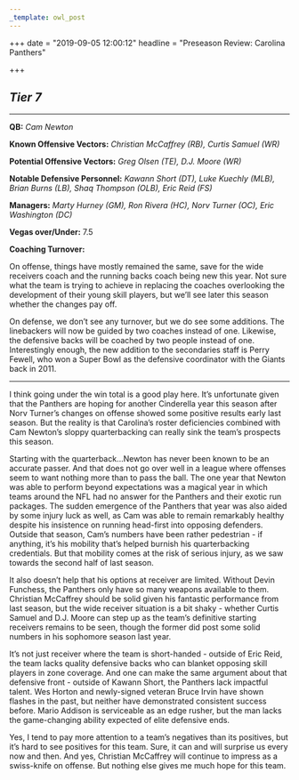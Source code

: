 ```yaml
---
_template: owl_post
---
```


+++
date = "2019-09-05 12:00:12"
headline = "Preseason Review: Carolina Panthers"

+++
## **_Tier 7_**

***

**QB:** _Cam Newton_

**Known Offensive Vectors:** _Christian McCaffrey (RB), Curtis Samuel (WR)_

**Potential Offensive Vectors:** _Greg Olsen (TE), D.J. Moore (WR)_

**Notable Defensive Personnel:** _Kawann Short (DT), Luke Kuechly (MLB), Brian Burns (LB), Shaq Thompson (OLB), Eric Reid (FS)_

**Managers:** _Marty Hurney (GM), Ron Rivera (HC), Norv Turner (OC), Eric Washington (DC)_

**Vegas over/Under:** 7.5

**Coaching Turnover:**

On offense, things have mostly remained the same, save for the wide receivers coach and the running backs coach being new this year. Not sure what the team is trying to achieve in replacing the coaches overlooking the development of their young skill players, but we’ll see later this season whether the changes pay off.

On defense, we don’t see any turnover, but we do see some additions. The linebackers will now be guided by two coaches instead of one. Likewise, the defensive backs will be coached by two people instead of one. Interestingly enough, the new addition to the secondaries staff is Perry Fewell, who won a Super Bowl as the defensive coordinator with the Giants back in 2011.

***

I think going under the win total is a good play here. It’s unfortunate given that the Panthers are hoping for another Cinderella year this season after Norv Turner’s changes on offense showed some positive results early last season. But the reality is that Carolina’s roster deficiencies combined with Cam Newton’s sloppy quarterbacking can really sink the team’s prospects this season.

Starting with the quarterback...Newton has never been known to be an accurate passer. And that does not go over well in a league where offenses seem to want nothing more than to pass the ball. The one year that Newton was able to perform beyond expectations was a magical year in which teams around the NFL had no answer for the Panthers and their exotic run packages. The sudden emergence of the Panthers that year was also aided by some injury luck as well, as Cam was able to remain remarkably healthy despite his insistence on running head-first into opposing defenders. Outside that season, Cam’s numbers have been rather pedestrian - if anything, it’s his mobility that’s helped burnish his quarterbacking credentials. But that mobility comes at the risk of serious injury, as we saw towards the second half of last season.

It also doesn’t help that his options at receiver are limited. Without Devin Funchess, the Panthers only have so many weapons available to them. Christian McCaffrey should be solid given his fantastic performance from last season, but the wide receiver situation is a bit shaky - whether Curtis Samuel and D.J. Moore can step up as the team’s definitive starting receivers remains to be seen, though the former did post some solid numbers in his sophomore season last year.

It’s not just receiver where the team is short-handed - outside of Eric Reid, the team lacks quality defensive backs who can blanket opposing skill players in zone coverage. And one can make the same argument about that defensive front - outside of Kawann Short, the Panthers lack impactful talent. Wes Horton and newly-signed veteran Bruce Irvin have shown flashes in the past, but neither have demonstrated consistent success before. Mario Addison is serviceable as an edge rusher, but the man lacks the game-changing ability expected of elite defensive ends.

Yes, I tend to pay more attention to a team’s negatives than its positives, but it’s hard to see positives for this team. Sure, it can and will surprise us every now and then. And yes, Christian McCaffrey will continue to impress as a swiss-knife on offense. But nothing else gives me much hope for this team.
